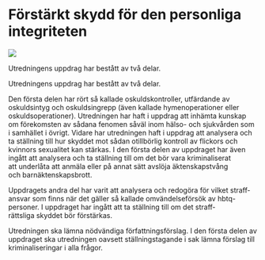 # Förstärkt skydd för den personliga integriteten

![](/contentassets/4a1d897d409649d48ee1b0c7d0a41593/sou-2023-37-omslag.jpg?width=150&quality=85)

Utredningens uppdrag har bestått av två delar.

Utredningens uppdrag har bestått av två delar.

Den första delen har rört så kallade oskulds­kontroller, utfärdande av oskulds­intyg och oskulds­ingrepp (även kallade hymen­opera­tioner eller oskulds­operationer). Utredningen har haft i uppdrag att inhämta kunskap om före­komsten av sådana fenomen såväl inom hälso- och sjukvården som i samhället i övrigt. Vidare har utred­ningen haft i uppdrag att analysera och ta ställning till hur skyddet mot sådan otillbörlig kontroll av flickors och kvinnors sexualitet kan stärkas. I den första delen av upp­draget har även ingått att analysera och ta ställning till om det bör vara krimina­liserat att under­låta att anmäla eller på annat sätt avslöja äkten­skaps­tvång och barn­äktens­kapsbrott.

Uppdragets andra del har varit att analy­sera och redogöra för vilket straff­ansvar som finns när det gäller så kallade omvändelse­försök av hbtq-personer. I uppdraget har ingått att ta ställning till om det straff­rättsliga skyddet bör förstärkas.

Utredningen ska lämna nödvändiga författ­nings­förslag. I den första delen av upp­draget ska utred­ningen oavsett ställ­nings­tagande i sak lämna förslag till kriminali­seringar i alla frågor.
